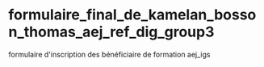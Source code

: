 # formulaire_final_de_kamelan_bosson_thomas_aej_ref_dig_group3
formulaire d'inscription des bénéficiaire de formation aej_igs
